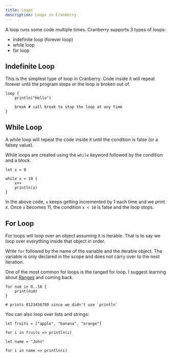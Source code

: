 ```yaml
---
title: Loops
description: Loops in Cranberry.
---
```


A loop runs some code multiple times. Cranberry supports 3 types of loops:

- indefinite loop (forever loop)
- while loop
- for loop

## Indefinite Loop

This is the simplest type of loop in Cranberry. Code inside it will repeat forever until the program stops or the loop is broken out of.

```cranberry
loop {
	println("Hello")

	break # call break to stop the loop at any time
}
```

## While Loop

A while loop will repeat the code inside it until the condition is false (or a falsey value).

While loops are created using the `while` keyword followed by the condition and a block.

```cranberry
let x = 0

while x < 10 {
	x++
	println(x)
}
```

In the above code, `x` keeps getting incremented by 1 each time and we print x. Once `x` becomes 11, the condition `x < 10` is false and the loop stops.

## For Loop

For loops will loop over an object assuming it is iterable. That is to say we loop over everything inside that object in order.

Write `for` followed by the name of the variable and the iterable object. The variable is only declared in the scope and does not carry over to the next iteration.

One of the most common for loops is the ranged for loop.
I suggest learning about [Ranges](../ranges) and coming back.

```cranberry
for num in 0..10 {
	print(num)
}

# prints 0123456789 since we didn't use `println`
```

You can also loop over lists and strings:

```cranberry
let fruits = ["apple", "banana", "orange"]

for i in fruits => println(i)
```

```cranberry
let name = "John"

for i in name => println(i)
```
